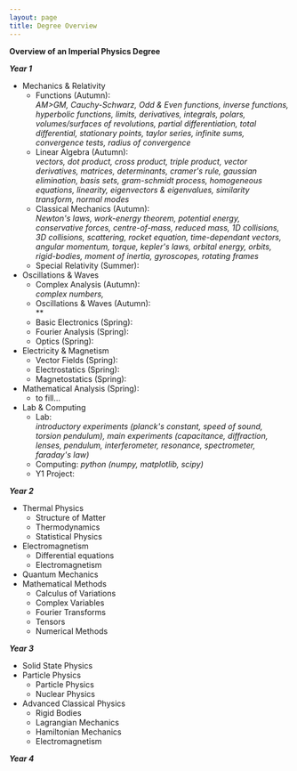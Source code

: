 ```yaml
---
layout: page
title: Degree Overview
---
```


**Overview of an Imperial Physics Degree**

***Year 1***
- Mechanics & Relativity
  - Functions (Autumn):\
  *AM>GM, Cauchy-Schwarz, Odd & Even functions, inverse functions, hyperbolic functions, limits, derivatives, integrals, polars, volumes/surfaces of revolutions, partial differentiation, total differential, stationary points, taylor series, infinite sums, convergence tests, radius of convergence*
  - Linear Algebra (Autumn):\
  *vectors, dot product, cross product, triple product, vector derivatives, matrices, determinants, cramer's rule, gaussian elimination, basis sets, gram-schmidt process, homogeneous equations, linearity, eigenvectors & eigenvalues, similarity transform, normal modes*
  - Classical Mechanics (Autumn):\
  *Newton's laws, work-energy theorem, potential energy, conservative forces, centre-of-mass, reduced mass, 1D collisions, 3D collisions, scattering, rocket equation, time-dependant vectors, angular momentum, torque, kepler's laws, orbital energy, orbits, rigid-bodies, moment of inertia, gyroscopes, rotating frames*
  - Special Relativity (Summer):
- Oscillations & Waves
  - Complex Analysis (Autumn):\
  *complex numbers,*
  - Oscillations & Waves (Autumn):\
  **
  - Basic Electronics (Spring):
  - Fourier Analysis (Spring):
  - Optics (Spring):
- Electricity & Magnetism
  - Vector Fields (Spring):
  - Electrostatics (Spring):
  - Magnetostatics (Spring):
- Mathematical Analysis (Spring):
  - to fill...
- Lab & Computing
  - Lab:\
  *introductory experiments (planck's constant, speed of sound, torsion pendulum), main experiments (capacitance, diffraction, lenses, pendulum, interferometer, resonance, spectrometer, faraday's law)*
  - Computing: *python (numpy, matplotlib, scipy)*
  - Y1 Project:

***Year 2***
- Thermal Physics
  - Structure of Matter
  - Thermodynamics
  - Statistical Physics
- Electromagnetism
  - Differential equations
  - Electromagnetism
- Quantum Mechanics
- Mathematical Methods
  - Calculus of Variations
  - Complex Variables
  - Fourier Transforms
  - Tensors
  - Numerical Methods

***Year 3***
- Solid State Physics
- Particle Physics
  - Particle Physics
  - Nuclear Physics
- Advanced Classical Physics
  - Rigid Bodies
  - Lagrangian Mechanics
  - Hamiltonian Mechanics
  - Electromagnetism

***Year 4***
